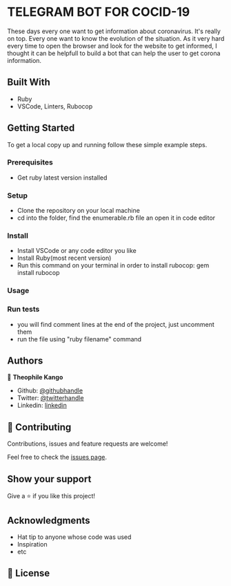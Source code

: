 # TELEGRAM BOT FOR COCID-19

These days every one want to get information about coronavirus. It's really on top. Every one want to know the evolution of the situation. As it very hard every time to open the browser and look for the website to get informed, I thought it can be helpfull to build a bot that can help the user to get corona information.

## Built With

- Ruby
- VSCode, Linters, Rubocop


## Getting Started

To get a local copy up and running follow these simple example steps.

### Prerequisites

- Get ruby latest version installed

### Setup

- Clone the repository on your local machine
- cd into the folder, find the enumerable.rb file an open it in code editor

### Install

- Install VSCode or any code editor you like
- Install Ruby(most recent version)
- Run this command on your terminal in order to install rubocop: gem install rubocop 

### Usage

### Run tests

- you will find comment lines at the end of the project, just uncomment them
- run the file using "ruby filename" command


## Authors


👤 **Theophile Kango**

- Github: [@githubhandle](https://github.com/Theophile-Kango)
- Twitter: [@twitterhandle](https://twitter.com/Theophadh)
- Linkedin: [linkedin](https://www.linkedin.com/in/theophile-kango-b6b580194/)

## 🤝 Contributing

Contributions, issues and feature requests are welcome!

Feel free to check the [issues page](https://github.com/Theophile-Kango/ruby_capston_project/issues).

## Show your support

Give a ⭐️ if you like this project!

## Acknowledgments

- Hat tip to anyone whose code was used
- Inspiration
- etc

## 📝 License

